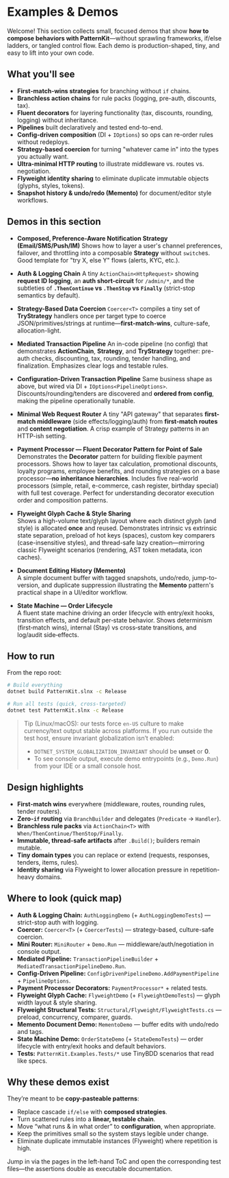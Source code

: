 # Examples & Demos

Welcome! This section collects small, focused demos that show **how to compose behaviors with PatternKit**—without sprawling frameworks, if/else ladders, or tangled control flow. Each demo is production-shaped, tiny, and easy to lift into your own code.

## What you'll see

* **First-match-wins strategies** for branching without `if` chains.
* **Branchless action chains** for rule packs (logging, pre-auth, discounts, tax).
* **Fluent decorators** for layering functionality (tax, discounts, rounding, logging) without inheritance.
* **Pipelines** built declaratively and tested end-to-end.
* **Config-driven composition** (DI + `IOptions`) so ops can re-order rules without redeploys.
* **Strategy-based coercion** for turning "whatever came in" into the types you actually want.
* **Ultra-minimal HTTP routing** to illustrate middleware vs. routes vs. negotiation.
* **Flyweight identity sharing** to eliminate duplicate immutable objects (glyphs, styles, tokens).
* **Snapshot history & undo/redo (Memento)** for document/editor style workflows.

## Demos in this section

* **Composed, Preference-Aware Notification Strategy (Email/SMS/Push/IM)**
  Shows how to layer a user's channel preferences, failover, and throttling into a composable **Strategy** without `switch`es. Good template for "try X, else Y" flows (alerts, KYC, etc.).

* **Auth & Logging Chain**
  A tiny `ActionChain<HttpRequest>` showing **request ID logging**, an **auth short-circuit** for `/admin/*`, and the subtleties of **`.ThenContinue` vs `.ThenStop` vs `Finally`** (strict-stop semantics by default).

* **Strategy-Based Data Coercion**
  `Coercer<T>` compiles a tiny set of **TryStrategy** handlers once per target type to coerce JSON/primitives/strings at runtime—**first-match-wins**, culture-safe, allocation-light.

* **Mediated Transaction Pipeline**
  An in-code pipeline (no config) that demonstrates **ActionChain**, **Strategy**, and **TryStrategy** together: pre-auth checks, discounting, tax, rounding, tender handling, and finalization. Emphasizes clear logs and testable rules.

* **Configuration-Driven Transaction Pipeline**
  Same business shape as above, but wired via DI + `IOptions<PipelineOptions>`. Discounts/rounding/tenders are discovered and **ordered from config**, making the pipeline operationally tunable.

* **Minimal Web Request Router**
  A tiny "API gateway" that separates **first-match middleware** (side effects/logging/auth) from **first-match routes** and **content negotiation**. A crisp example of Strategy patterns in an HTTP-ish setting.

* **Payment Processor — Fluent Decorator Pattern for Point of Sale**
  Demonstrates the **Decorator** pattern for building flexible payment processors. Shows how to layer tax calculation, promotional discounts, loyalty programs, employee benefits, and rounding strategies on a base processor—**no inheritance hierarchies**. Includes five real-world processors (simple, retail, e-commerce, cash register, birthday special) with full test coverage. Perfect for understanding decorator execution order and composition patterns.

* **Flyweight Glyph Cache & Style Sharing**  
  Shows a high-volume text/glyph layout where each distinct glyph (and style) is allocated **once** and reused. Demonstrates intrinsic vs extrinsic state separation, preload of hot keys (spaces), custom key comparers (case-insensitive styles), and thread-safe lazy creation—mirroring classic Flyweight scenarios (rendering, AST token metadata, icon caches).

* **Document Editing History (Memento)**  
  A simple document buffer with tagged snapshots, undo/redo, jump-to-version, and duplicate suppression illustrating the **Memento** pattern's practical shape in a UI/editor workflow.

* **State Machine — Order Lifecycle**  
  A fluent state machine driving an order lifecycle with entry/exit hooks, transition effects, and default per‑state behavior. Shows determinism (first‑match wins), internal (Stay) vs cross‑state transitions, and log/audit side‑effects.

## How to run

From the repo root:

```bash
# Build everything
dotnet build PatternKit.slnx -c Release

# Run all tests (quick, cross-targeted)
dotnet test PatternKit.slnx -c Release
```

> Tip (Linux/macOS): our tests force `en-US` culture to make currency/text output stable across platforms.
> If you run outside the test host, ensure invariant globalization isn’t enabled:
>
> * `DOTNET_SYSTEM_GLOBALIZATION_INVARIANT` should be **unset** or **0**.
> * To see console output, execute demo entrypoints (e.g., `Demo.Run`) from your IDE or a small console host.

## Design highlights

* **First-match wins** everywhere (middleware, routes, rounding rules, tender routers).
* **Zero-`if` routing** via `BranchBuilder` and delegates (`Predicate` → `Handler`).
* **Branchless rule packs** via `ActionChain<T>` with `When/ThenContinue/ThenStop/Finally`.
* **Immutable, thread-safe artifacts** after `.Build()`; builders remain mutable.
* **Tiny domain types** you can replace or extend (requests, responses, tenders, items, rules).
* **Identity sharing** via Flyweight to lower allocation pressure in repetition-heavy domains.

## Where to look (quick map)

* **Auth & Logging Chain:** `AuthLoggingDemo` (+ `AuthLoggingDemoTests`) — strict-stop auth with logging.
* **Coercer:** `Coercer<T>` (+ `CoercerTests`) — strategy-based, culture-safe coercion.
* **Mini Router:** `MiniRouter` + `Demo.Run` — middleware/auth/negotiation in console output.
* **Mediated Pipeline:** `TransactionPipelineBuilder` + `MediatedTransactionPipelineDemo.Run`.
* **Config-Driven Pipeline:** `ConfigDrivenPipelineDemo.AddPaymentPipeline` + `PipelineOptions`.
* **Payment Processor Decorators:** `PaymentProcessor*` + related tests.
* **Flyweight Glyph Cache:** `FlyweightDemo` (+ `FlyweightDemoTests`) — glyph width layout & style sharing.
* **Flyweight Structural Tests:** `Structural/Flyweight/FlyweightTests.cs` — preload, concurrency, comparer, guards.
* **Memento Document Demo:** `MementoDemo` — buffer edits with undo/redo and tags.
* **State Machine Demo:** `OrderStateDemo` (+ `StateDemoTests`) — order lifecycle with entry/exit hooks and default behaviors.
* **Tests:** `PatternKit.Examples.Tests/*` use TinyBDD scenarios that read like specs.

## Why these demos exist

They’re meant to be **copy-pasteable patterns**:

* Replace cascade `if/else` with **composed strategies**.
* Turn scattered rules into a **linear, testable chain**.
* Move “what runs & in what order” to **configuration**, when appropriate.
* Keep the primitives small so the system stays legible under change.
* Eliminate duplicate immutable instances (Flyweight) where repetition is high.

Jump in via the pages in the left-hand ToC and open the corresponding test files—the assertions double as executable documentation.